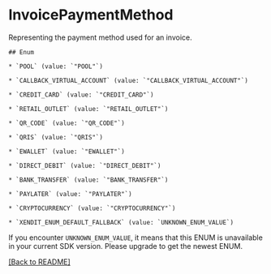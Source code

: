 # InvoicePaymentMethod
Representing the payment method used for an invoice.

    ## Enum
    
    * `POOL` (value: `"POOL"`)
    
    * `CALLBACK_VIRTUAL_ACCOUNT` (value: `"CALLBACK_VIRTUAL_ACCOUNT"`)
    
    * `CREDIT_CARD` (value: `"CREDIT_CARD"`)
    
    * `RETAIL_OUTLET` (value: `"RETAIL_OUTLET"`)
    
    * `QR_CODE` (value: `"QR_CODE"`)
    
    * `QRIS` (value: `"QRIS"`)
    
    * `EWALLET` (value: `"EWALLET"`)
    
    * `DIRECT_DEBIT` (value: `"DIRECT_DEBIT"`)
    
    * `BANK_TRANSFER` (value: `"BANK_TRANSFER"`)
    
    * `PAYLATER` (value: `"PAYLATER"`)
    
    * `CRYPTOCURRENCY` (value: `"CRYPTOCURRENCY"`)
    
    * `XENDIT_ENUM_DEFAULT_FALLBACK` (value: `UNKNOWN_ENUM_VALUE`)

If you encounter `UNKNOWN_ENUM_VALUE`, it means that this ENUM is unavailable in your current SDK version. Please upgrade to get the newest ENUM.

[[Back to README]](../../README.md)


